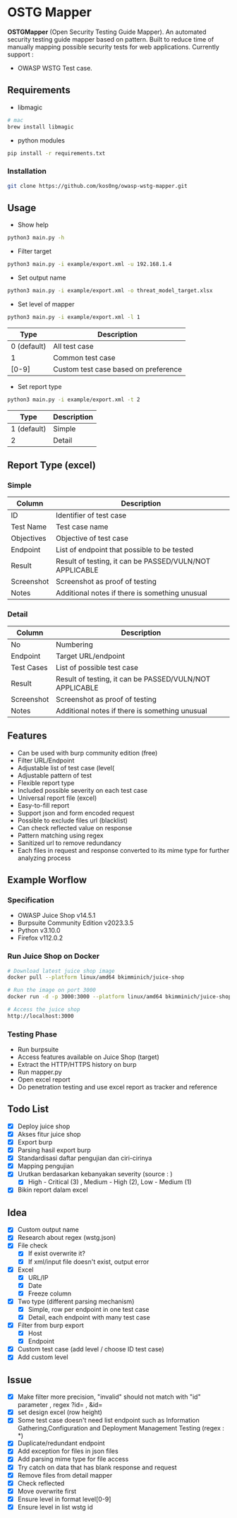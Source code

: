 # OSTG Mapper
**OSTGMapper** (Open Security Testing Guide Mapper). An automated security testing guide mapper based on pattern. Built to reduce time of manually mapping possible security tests for web applications. Currently support :
- OWASP WSTG Test case. 

## Requirements

- libmagic
```bash
# mac
brew install libmagic

```

- python modules
```bash
pip install -r requirements.txt
```

### Installation
```bash
git clone https://github.com/kos0ng/owasp-wstg-mapper.git
```

## Usage

- Show help

```bash
python3 main.py -h
```

- Filter target

```bash
python3 main.py -i example/export.xml -u 192.168.1.4
```

- Set output name

```bash
python3 main.py -i example/export.xml -o threat_model_target.xlsx
```

- Set level of mapper
```bash
python3 main.py -i example/export.xml -l 1
```
| Type      | Description |
| ----------- | ----------- |
| 0 (default)     |  All test case  |
| 1   | Common test case |
| [0-9]   | Custom test case based on preference |


- Set report type
```bash
python3 main.py -i example/export.xml -t 2
```

| Type      | Description |
| ----------- | ----------- |
| 1 (default)     |  Simple  |
| 2   | Detail |



## Report Type (excel)

### Simple
| Column      | Description |
| ----------- | ----------- |
| ID      | Identifier of test case |
| Test Name   |  Test case name  |
| Objectives   | Objective of test case |
| Endpoint  | List of endpoint that possible to be tested |
| Result  | Result of testing, it can be PASSED/VULN/NOT APPLICABLE |
| Screenshot  | Screenshot as proof of testing |
| Notes  | Additional notes if there is something unusual |

### Detail
| Column      | Description |
| ----------- | ----------- |
| No      | Numbering |
| Endpoint   |  Target URL/endpoint  |
| Test Cases   | List of possible test case |
| Result  | Result of testing, it can be PASSED/VULN/NOT APPLICABLE |
| Screenshot  | Screenshot as proof of testing |
| Notes  | Additional notes if there is something unusual |

## Features
- Can be used with burp community edition (free)
- Filter URL/Endpoint
- Adjustable list of test case (level(
- Adjustable pattern of test
- Flexible report type
- Included possible severity on each test case
- Universal report file (excel)
- Easy-to-fill report
- Support json and form encoded request
- Possible to exclude files url (blacklist)
- Can check reflected value on response
- Pattern matching using regex
- Sanitized url to remove redundancy
- Each files in request and response converted to its mime type for further analyzing process

## Example Worflow

### Specification
- OWASP Juice Shop v14.5.1
- Burpsuite Community Edition v2023.3.5
- Python v3.10.0
- Firefox v112.0.2

### Run Juice Shop on Docker

```bash
# Download latest juice shop image
docker pull --platform linux/amd64 bkimminich/juice-shop

# Run the image on port 3000
docker run -d -p 3000:3000 --platform linux/amd64 bkimminich/juice-shop

# Access the juice shop
http://localhost:3000
```

### Testing Phase
- Run burpsuite
- Access features available on Juice Shop (target)
- Extract the HTTP/HTTPS history on burp
- Run mapper.py
- Open excel report
- Do penetration testing and use excel report as tracker and reference

## Todo List
- [X] Deploy juice shop
- [X] Akses fitur juice shop
- [X] Export burp
- [X] Parsing hasil export burp
- [X] Standardisasi daftar pengujian dan ciri-cirinya
- [X] Mapping pengujian
- [X] Urutkan berdasarkan kebanyakan severity (source : )
	- [X] High - Critical (3) , Medium - High (2), Low - Medium (1)
- [X] Bikin report dalam excel

## Idea
- [X] Custom output name
- [X] Research about regex (wstg.json)
- [X] File check
	- [X] If exist overwrite it?
	- [X] If xml/input file doesn't exist, output error
- [X] Excel
	- [X] URL/IP
	- [X] Date
	- [X] Freeze column
- [X] Two type (different parsing mechanism)
	- [X] Simple, row per endpoint in one test case 
	- [X] Detail, each endpoint with many test case 
- [X] Filter from burp export
	- [X] Host
	- [X] Endpoint
- [X] Custom test case (add level / choose ID test case)
- [X] Add custom level

## Issue
- [X] Make filter more precision, "invalid" should not match with "id" parameter , regex ?id= , &id=
- [X] set design excel (row height)
- [X] Some test case doesn't need list endpoint such as Information Gathering,Configuration and Deployment Management Testing (regex : *)
- [X] Duplicate/redundant endpoint
- [X] Add exception for files in json files
- [X] Add parsing mime type for file access
- [X] Try catch on data that has blank response and request
- [X] Remove files from detail mapper
- [X] Check reflected
- [X] Move overwrite first 
- [X] Ensure level in format level[0-9]
- [X] Ensure level in list wstg id